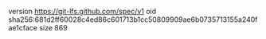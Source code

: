 version https://git-lfs.github.com/spec/v1
oid sha256:681d2ff60028c4ed86c601713b1cc50809909ae6b0735713155a240fae1cface
size 869
